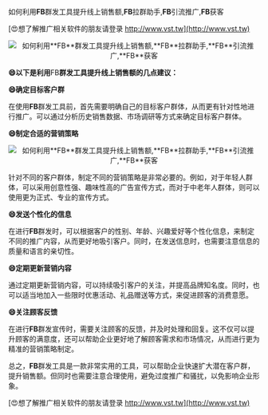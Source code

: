 如何利用**FB**群发工具提升线上销售额,**FB**拉群助手,**FB**引流推广,**FB**获客

[😍想了解推广相关软件的朋友请登录 http://www.vst.tw](http://www.vst.tw)

 <center><img src="https://vst.tw/MP4/tuiguang/png/3.png" alt="如何利用**FB**群发工具提升线上销售额,**FB**拉群助手,**FB**引流推广,**FB**获客"></center>

**😄以下是利用**FB**群发工具提升线上销售额的几点建议：**

**😄确定目标客户群**

在使用**FB**群发工具前，首先需要明确自己的目标客户群体，从而更有针对性地进行推广。可以通过分析历史销售数据、市场调研等方式来确定目标客户群体。

**😄制定合适的营销策略**

 <center><img src="https://vst.tw/MP4/tuiguang/png/4.png" alt="如何利用**FB**群发工具提升线上销售额,**FB**拉群助手,**FB**引流推广,**FB**获客"></center>

针对不同的客户群体，制定不同的营销策略是非常必要的。例如，对于年轻人群体，可以采用创意性强、趣味性高的广告宣传方式，而对于中老年人群体，则可以使用更为正式、专业的宣传方式。

**😄发送个性化的信息**

在进行**FB**群发时，可以根据客户的性别、年龄、兴趣爱好等个性化信息，来制定不同的推广内容，从而更好地吸引客户。同时，在发送信息时，也需要注意信息的质量和语言的亲切性。

**😄定期更新营销内容**

通过定期更新营销内容，可以持续吸引客户的关注，并提高品牌知名度。同时，也可以适当地加入一些限时优惠活动、礼品赠送等方式，来促进顾客的消费意愿。

**😄关注顾客反馈**

在进行**FB**群发宣传时，需要关注顾客的反馈，并及时处理和回复。这不仅可以提升顾客的满意度，还可以帮助企业更好地了解顾客需求和市场情况，从而进行更为精准的营销策略制定。

总之，**FB**群发工具是一款非常实用的工具，可以帮助企业快速扩大潜在客户群，提升销售额。但同时也需要注意合理使用，避免过度推广和骚扰，以免影响企业形象。

[😍想了解推广相关软件的朋友请登录 http://www.vst.tw](http://www.vst.tw)



